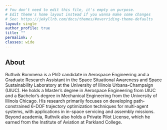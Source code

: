 ```yaml
---
# You don't need to edit this file, it's empty on purpose.
# Edit theme's home layout instead if you wanna make some changes
# See: https://jekyllrb.com/docs/themes/#overriding-theme-defaults
layout: single
author_profile: true
title: ""
permalink: /
classes: wide
---
```



## About

Ruthvik Bommena is a PhD candidate in Aerospace Engineering and a Graduate Research Assistant in the Space Situational Awareness and Space Sustainability Laboratory at the University of Illinois Urbana-Champaign (UIUC). He holds a Master’s degree in Aerospace Engineering from UIUC and a Bachelor’s degree in Mechanical Engineering from the University of Illinois Chicago. His research primarily focuses on developing path-constrained 6-DOF trajectory optimization techniques for multi-agent systems, with applications in in-space servicing and assembly missions. Beyond academia, Ruthvik also holds a Private Pilot License, which he earned from the Institute of Aviation at Parkland College.

